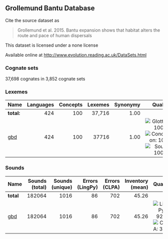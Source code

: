 ## Grollemund Bantu Database

Cite the source dataset as

> Grollemund et al. 2015. Bantu expansion shows that habitat alters the route and pace of human dispersals

This dataset is licensed under a none license

Available online at http://www.evolution.reading.ac.uk/DataSets.html

### Cognate sets
37,698 cognates in 3,852 cognate sets

### Lexemes

Name | Languages | Concepts | Lexemes | Synonymy | Quality
:--- | ---:| ---:| ---:| ---:|:---:
**total:** | 424 | 100 | 37,716 | 1.00 | 
[gbd](cldf/gbd.csv) | 424 | 100 | 37716 | 1.00 | ![Glottolog: 100%](https://img.shields.io/badge/Glottolog-100%25-brightgreen.svg "Glottolog: 100%") ![Concepticon: 100%](https://img.shields.io/badge/Concepticon-100%25-brightgreen.svg "Concepticon: 100%") ![Source: 100%](https://img.shields.io/badge/Source-100%25-brightgreen.svg "Source: 100%")

### Sounds

Name  | Sounds (total) | Sounds (unique) | Errors (LingPy) | Errors (CLPA) | Inventory (mean) | Quality 
:---| ---: | ---:| ---:| ---:| ---:| :---:|
**total** | 182064 | 1016 | 86 | 702 | 45.26 | 
[gbd](cldf/gbd.csv) | 182064 | 1016 | 86 | 702 | 45.26 | ![LingPy: 92%](https://img.shields.io/badge/LingPy-92%25-green.svg "LingPy: 92%") ![CLPA: 31%](https://img.shields.io/badge/CLPA-31%25-red.svg "CLPA: 31%")